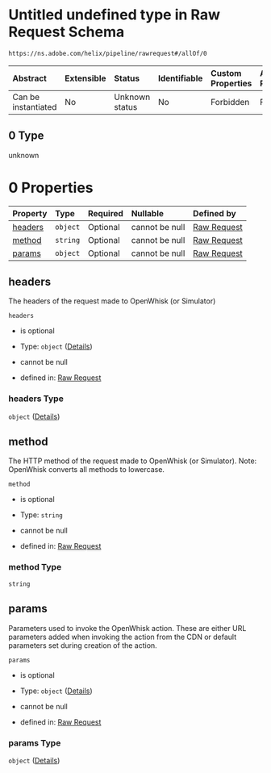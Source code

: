 # Untitled undefined type in Raw Request Schema

```txt
https://ns.adobe.com/helix/pipeline/rawrequest#/allOf/0
```



| Abstract            | Extensible | Status         | Identifiable | Custom Properties | Additional Properties | Access Restrictions | Defined In                                                               |
| :------------------ | :--------- | :------------- | :----------- | :---------------- | :-------------------- | :------------------ | :----------------------------------------------------------------------- |
| Can be instantiated | No         | Unknown status | No           | Forbidden         | Forbidden             | none                | [rawrequest.schema.json*](rawrequest.schema.json "open original schema") |

## 0 Type

unknown

# 0 Properties

| Property            | Type     | Required | Nullable       | Defined by                                                                                                                                                         |
| :------------------ | :------- | :------- | :------------- | :----------------------------------------------------------------------------------------------------------------------------------------------------------------- |
| [headers](#headers) | `object` | Optional | cannot be null | [Raw Request](rawrequest-definitions-rawrequest-properties-headers.md "https://ns.adobe.com/helix/pipeline/rawrequest#/definitions/rawrequest/properties/headers") |
| [method](#method)   | `string` | Optional | cannot be null | [Raw Request](rawrequest-definitions-rawrequest-properties-method.md "https://ns.adobe.com/helix/pipeline/rawrequest#/definitions/rawrequest/properties/method")   |
| [params](#params)   | `object` | Optional | cannot be null | [Raw Request](rawrequest-definitions-rawrequest-properties-params.md "https://ns.adobe.com/helix/pipeline/rawrequest#/definitions/rawrequest/properties/params")   |

## headers

The headers of the request made to OpenWhisk (or Simulator)

`headers`

*   is optional

*   Type: `object` ([Details](rawrequest-definitions-rawrequest-properties-headers.md))

*   cannot be null

*   defined in: [Raw Request](rawrequest-definitions-rawrequest-properties-headers.md "https://ns.adobe.com/helix/pipeline/rawrequest#/definitions/rawrequest/properties/headers")

### headers Type

`object` ([Details](rawrequest-definitions-rawrequest-properties-headers.md))

## method

The HTTP method of the request made to OpenWhisk (or Simulator). Note: OpenWhisk converts all methods to lowercase.

`method`

*   is optional

*   Type: `string`

*   cannot be null

*   defined in: [Raw Request](rawrequest-definitions-rawrequest-properties-method.md "https://ns.adobe.com/helix/pipeline/rawrequest#/definitions/rawrequest/properties/method")

### method Type

`string`

## params

Parameters used to invoke the OpenWhisk action. These are either URL parameters added when invoking the action from the CDN or default parameters set during creation of the action.

`params`

*   is optional

*   Type: `object` ([Details](rawrequest-definitions-rawrequest-properties-params.md))

*   cannot be null

*   defined in: [Raw Request](rawrequest-definitions-rawrequest-properties-params.md "https://ns.adobe.com/helix/pipeline/rawrequest#/definitions/rawrequest/properties/params")

### params Type

`object` ([Details](rawrequest-definitions-rawrequest-properties-params.md))
